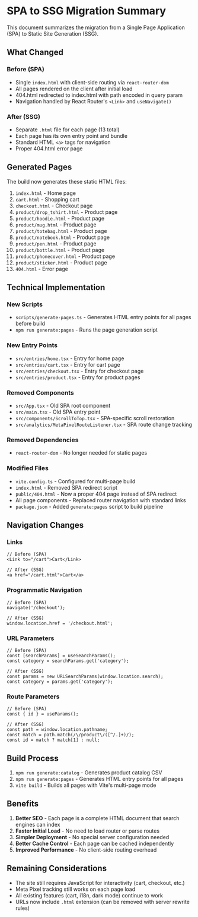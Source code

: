 # SPA to SSG Migration Summary

This document summarizes the migration from a Single Page Application (SPA) to Static Site Generation (SSG).

## What Changed

### Before (SPA)
- Single `index.html` with client-side routing via `react-router-dom`
- All pages rendered on the client after initial load
- 404.html redirected to index.html with path encoded in query param
- Navigation handled by React Router's `<Link>` and `useNavigate()`

### After (SSG)
- Separate `.html` file for each page (13 total)
- Each page has its own entry point and bundle
- Standard HTML `<a>` tags for navigation
- Proper 404.html error page

## Generated Pages

The build now generates these static HTML files:

1. `index.html` - Home page
2. `cart.html` - Shopping cart
3. `checkout.html` - Checkout page
4. `product/drop_tshirt.html` - Product page
5. `product/hoodie.html` - Product page
6. `product/mug.html` - Product page
7. `product/totebag.html` - Product page
8. `product/notebook.html` - Product page
9. `product/pen.html` - Product page
10. `product/bottle.html` - Product page
11. `product/phonecover.html` - Product page
12. `product/sticker.html` - Product page
13. `404.html` - Error page

## Technical Implementation

### New Scripts
- `scripts/generate-pages.ts` - Generates HTML entry points for all pages before build
- `npm run generate:pages` - Runs the page generation script

### New Entry Points
- `src/entries/home.tsx` - Entry for home page
- `src/entries/cart.tsx` - Entry for cart page
- `src/entries/checkout.tsx` - Entry for checkout page
- `src/entries/product.tsx` - Entry for product pages

### Removed Components
- `src/App.tsx` - Old SPA root component
- `src/main.tsx` - Old SPA entry point
- `src/components/ScrollToTop.tsx` - SPA-specific scroll restoration
- `src/analytics/MetaPixelRouteListener.tsx` - SPA route change tracking

### Removed Dependencies
- `react-router-dom` - No longer needed for static pages

### Modified Files
- `vite.config.ts` - Configured for multi-page build
- `index.html` - Removed SPA redirect script
- `public/404.html` - Now a proper 404 page instead of SPA redirect
- All page components - Replaced router navigation with standard links
- `package.json` - Added `generate:pages` script to build pipeline

## Navigation Changes

### Links
```tsx
// Before (SPA)
<Link to="/cart">Cart</Link>

// After (SSG)
<a href="/cart.html">Cart</a>
```

### Programmatic Navigation
```tsx
// Before (SPA)
navigate('/checkout');

// After (SSG)
window.location.href = '/checkout.html';
```

### URL Parameters
```tsx
// Before (SPA)
const [searchParams] = useSearchParams();
const category = searchParams.get('category');

// After (SSG)
const params = new URLSearchParams(window.location.search);
const category = params.get('category');
```

### Route Parameters
```tsx
// Before (SPA)
const { id } = useParams();

// After (SSG)
const path = window.location.pathname;
const match = path.match(/\/product\/([^/.]+)/);
const id = match ? match[1] : null;
```

## Build Process

1. `npm run generate:catalog` - Generates product catalog CSV
2. `npm run generate:pages` - Generates HTML entry points for all pages
3. `vite build` - Builds all pages with Vite's multi-page mode

## Benefits

1. **Better SEO** - Each page is a complete HTML document that search engines can index
2. **Faster Initial Load** - No need to load router or parse routes
3. **Simpler Deployment** - No special server configuration needed
4. **Better Cache Control** - Each page can be cached independently
5. **Improved Performance** - No client-side routing overhead

## Remaining Considerations

- The site still requires JavaScript for interactivity (cart, checkout, etc.)
- Meta Pixel tracking still works on each page load
- All existing features (cart, i18n, dark mode) continue to work
- URLs now include `.html` extension (can be removed with server rewrite rules)
